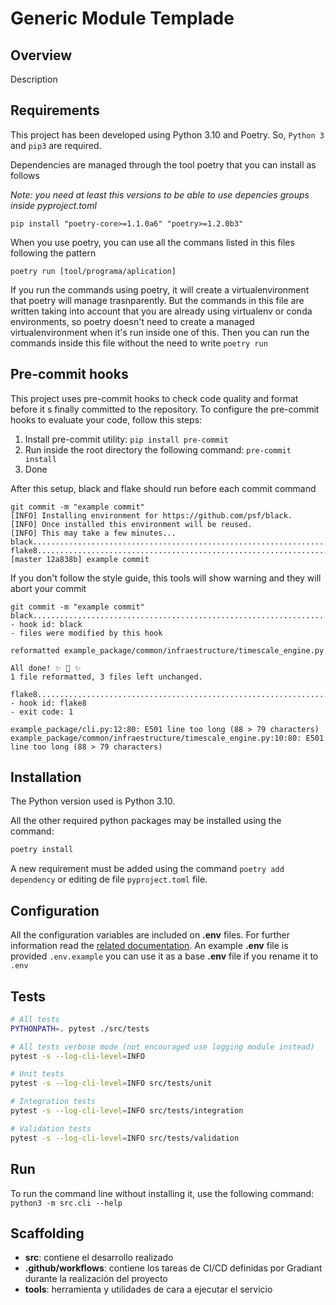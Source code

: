 # Generic Module Templade

## <a name="overview">Overview</a>
Description


## <a name="requirements">Requirements</a>

This project has been developed using Python 3.10 and Poetry. 
So, `Python 3` and `pip3` are required.

Dependencies are managed through the tool poetry that you can install as follows

*Note: you need at least this versions to be able to use depencies groups inside pyproject.toml*

```
pip install "poetry-core>=1.1.0a6" "poetry>=1.2.0b3"
```

When you use poetry, you can use all the commans listed in this files following the pattern
```
poetry run [tool/programa/aplication]
```
If you run the commands using poetry, it will create a virtualenvironment that poetry will manage trasnparently. But the commands in this file are written taking into account that you are already using virtualenv or conda environments, so poetry doesn't need to create a managed virtualenvironment when it's run inside one of this. Then you can run the commands inside this file without the need to write `poetry run`




## <a name="hooks">Pre-commit hooks</a>

This project uses pre-commit hooks to check code quality and format before it s finally committed to the repository. To configure the pre-commit hooks to evaluate your code, follow this steps:

1. Install pre-commit utility: `pip install pre-commit`
2. Run inside the root directory the following command: `pre-commit install`
3. Done

After this setup, black and flake should run before each commit command

```
git commit -m "example commit"
[INFO] Installing environment for https://github.com/psf/black.
[INFO] Once installed this environment will be reused.
[INFO] This may take a few minutes...
black....................................................................Passed
flake8...................................................................Passed
[master 12a838b] example commit
```

If you don't follow the style guide, this tools will show warning and they will abort your commit

```
git commit -m "example commit"
black....................................................................Failed
- hook id: black
- files were modified by this hook

reformatted example_package/common/infraestructure/timescale_engine.py

All done! ✨ 🍰 ✨
1 file reformatted, 3 files left unchanged.

flake8...................................................................Failed
- hook id: flake8
- exit code: 1

example_package/cli.py:12:80: E501 line too long (88 > 79 characters)
example_package/common/infraestructure/timescale_engine.py:10:80: E501 line too long (88 > 79 characters)

```

## <a name="installation">Installation</a>

The Python version used is Python 3.10.

All the other required python packages may be installed using the command:

```bash
poetry install
```

A new requirement must be added using the command `poetry add dependency` or editing de file `pyproject.toml` file.

## <a name="configuration">Configuration</a> 

All the configuration variables are included on **.env** files. For 
further information read the [related documentation](https://pypi.org/project/python-dotenv/). An example **.env** file is provided `.env.example` you can use it as a base **.env** file if you rename it to `.env`



## <a name="tests">Tests</a>

```bash
# All tests
PYTHONPATH=. pytest ./src/tests

# All tests verbose mode (not encouraged use logging module instead)
pytest -s --log-cli-level=INFO

# Unit tests
pytest -s --log-cli-level=INFO src/tests/unit

# Integration tests
pytest -s --log-cli-level=INFO src/tests/integration

# Validation tests
pytest -s --log-cli-level=INFO src/tests/validation
```

## <a name="run">Run</a>

To run the command line without installing it, use the following command: `python3 -m src.cli --help`

## Scaffolding

- **src**: contiene el desarrollo realizado
- **.github/workflows**: contiene los tareas de CI/CD definidas por Gradiant durante la realización del proyecto
- **tools**: herramienta y utilidades de cara a ejecutar el servicio
